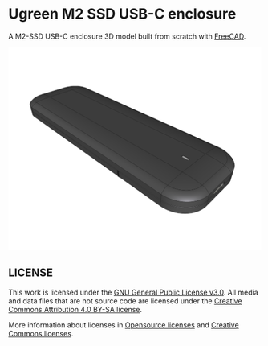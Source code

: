 # Ugreen M2 SSD USB-C enclosure
A M2-SSD USB-C enclosure 3D model built from scratch with [FreeCAD](https://freecadweb.org).

![ugreen-M2-USB-C-enclosure](ugreen-M2-USB-C-enclosure.png)

## LICENSE

This work is licensed under the [GNU General Public License v3.0](../LICENSE-GPLV30). All media and data files that are not source code are licensed under the [Creative Commons Attribution 4.0 BY-SA license](../LICENSE-CCBYSA40).

More information about licenses in [Opensource licenses](https://opensource.org/licenses/) and [Creative Commons licenses](https://creativecommons.org/licenses/).
